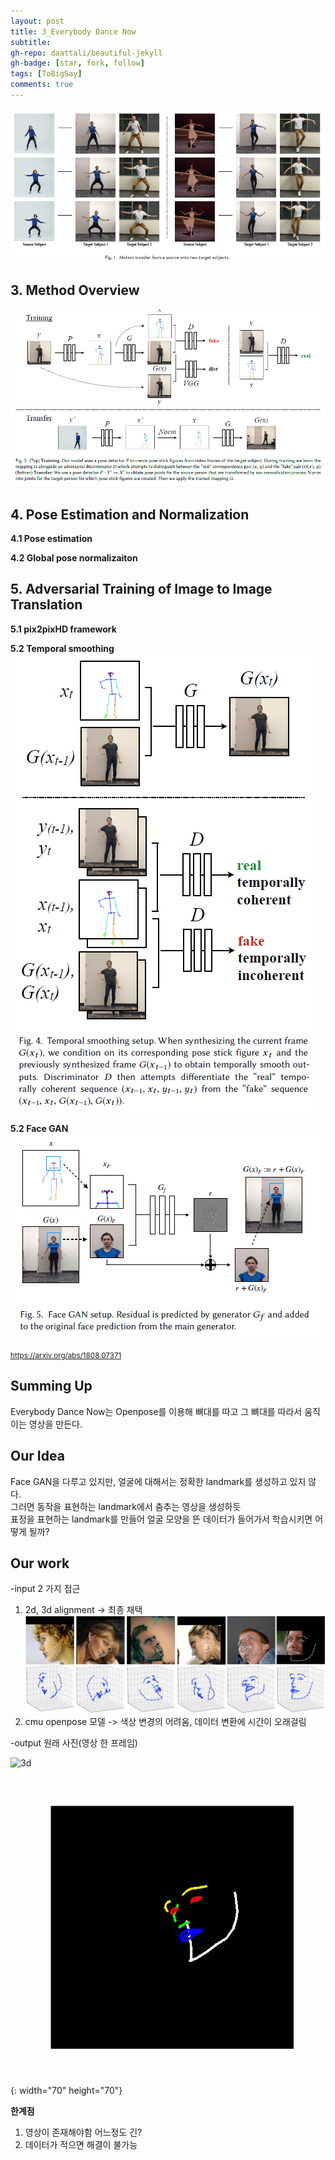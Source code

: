 ```yaml
---
layout: post
title: 3_Everybody Dance Now
subtitle: 
gh-repo: daattali/beautiful-jekyll
gh-badge: [star, fork, follow]
tags: [ToBigSay]
comments: true
---
```



![dance_1](/img/dance1.png)    


## 3. Method Overview    
![dance_2](/img/dance2.png)    


## 4. Pose Estimation and Normalization
**4.1 Pose estimation**    


**4.2 Global pose normalizaiton**    



## 5. Adversarial Training of Image to Image Translation
**5.1 pix2pixHD framework**    


**5.2 Temporal smoothing**    
![dance_3](/img/dance3.png)


**5.2 Face GAN**    
![dance_4](/img/dance4.png)



<small> https://arxiv.org/abs/1808.07371 </small>


## Summing Up
Everybody Dance Now는 Openpose를 이용해 뼈대를 따고 그 뼈대를 따라서 움직이는 영상을 만든다.



## Our Idea
Face GAN을 다루고 있지만, 얼굴에 대해서는 정확한 landmark를 생성하고 있지 않다.    
그러면 동작을 표현하는 landmark에서 춤추는 영상을 생성하듯    
표정을 표현하는 landmark를 만들어 얼굴 모양을 뜬 데이터가 들어가서 학습시키면 어떻게 될까?    


## Our work
-input 2 가지 접근    
1) 2d, 3d alignment -> 최종 채택    
![face_dot](/img/face_dot.png)       
2) cmu openpose 모델 -> 색상 변경의 어려움, 데이터 변환에 시간이 오래걸림    

-output 원래 사진(영상 한 프레임)     

![3d](/img/3D.gif)
![face](/img/color_face.gif){: width="70" height="70"}


**한계점**    
1) 영상이 존재해야함 어느정도 긴?      
2) 데이터가 적으면 해결이 불가능     
